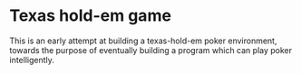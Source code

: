Texas hold-em game
=================
This is an early attempt at building a texas-hold-em poker
environment, towards the purpose of eventually building
a program which can play poker intelligently. 